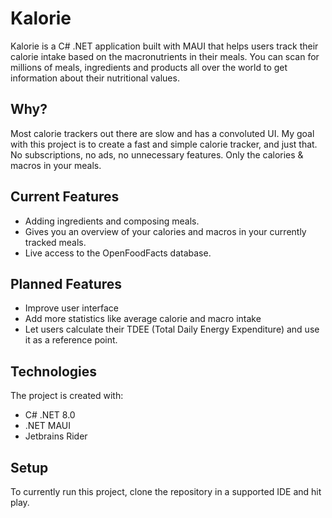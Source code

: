 # Kalorie
Kalorie is a C# .NET application built with MAUI that helps users track their calorie intake based on the macronutrients in their meals. You can scan for millions of meals, ingredients and products all over the world to get information about their nutritional values.

## Why?
Most calorie trackers out there are slow and has a convoluted UI. My goal with this project is to create a fast and simple calorie tracker, and just that. No subscriptions, no ads, no unnecessary features. Only the calories & macros in your meals.

## Current Features
- Adding ingredients and composing meals.
- Gives you an overview of your calories and macros in your currently tracked meals.
- Live access to the OpenFoodFacts database.

## Planned Features
- Improve user interface
- Add more statistics like average calorie and macro intake
- Let users calculate their TDEE (Total Daily Energy Expenditure) and use it as a reference point.

## Technologies
The project is created with:
- C# .NET 8.0
- .NET MAUI
- Jetbrains Rider

## Setup
To currently run this project, clone the repository in a supported IDE and hit play.
